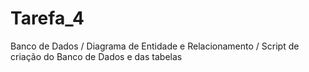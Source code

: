 # Tarefa_4
Banco de Dados /
Diagrama de Entidade e Relacionamento / 
Script de criação do Banco de Dados e das tabelas
